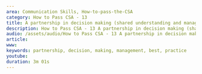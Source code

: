 ```yaml
---
area: Communication Skills, How-to-pass-the-CSA
category: How to Pass CSA - 13
title: A partnership in decision making (shared understanding and management). Current best practice
description: How to Pass CSA - 13 A partnership in decision making (shared understanding and management). Current best practice - Chris Marr
audio: /assets/audio/How to Pass CSA - 13 A partnership in decision making MQ.mp3
article: 
www: 
keywords: partnership, decision, making, management, best, practice
youtube: 
duration: 3m 01s
--- 
```

